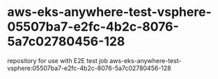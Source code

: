 # aws-eks-anywhere-test-vsphere-05507ba7-e2fc-4b2c-8076-5a7c02780456-128
repository for use with E2E test job aws-eks-anywhere-test-vsphere:05507ba7-e2fc-4b2c-8076-5a7c02780456-128
